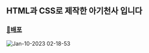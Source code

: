 ##  HTML과 CSS로 제작한 아기천사 입니다 
###  [🔗배포](https://jaeh0lee.github.io/babyangel/) <br/>
![Jan-10-2023 02-18-53](https://user-images.githubusercontent.com/110362730/211368287-3c0c8a0e-ac06-48b6-adfb-1e2b88950bf8.gif)
